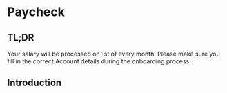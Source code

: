 # Paycheck


## TL;DR

Your salary will be processed on 1st of every month. Please make sure you fill in the correct Account details during the onboarding process.

## Introduction

 
